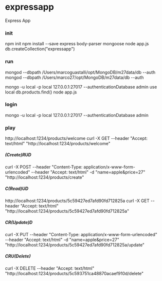 # expressapp
Express App

### init
npm init
npm install --save express body-parser mongoose
node app.js
db.createCollection("expressapp")

### run
mongod --dbpath /Users/marcoguastalli/opt/MongoDB/m27data/db --auth
mongod --dbpath /Users/marco27/opt/MongoDB/m27data/db --auth

mongo -u local -p local 127.0.0.1:27017 --authenticationDatabase admin
use local
db.products.find()
node app.js

### login
mongo -u local -p local 127.0.0.1:27017 --authenticationDatabase admin

### play
http://localhost:1234/products/welcome
curl -X GET --header "Accept: text/html" "http://localhost:1234/products/welcome"

##### (Create)RUD
curl -X POST --header "Content-Type: application/x-www-form-urlencoded" --header "Accept: text/html" -d "name=apple&price=27" "http://localhost:1234/products/create"

##### C(Read)UD
http://localhost:1234/products/5c59427ed7afd90fd712825a
curl -X GET --header "Accept: text/html" "http://localhost:1234/products/5c59427ed7afd90fd712825a"

##### CR(Update)D
curl -X PUT --header "Content-Type: application/x-www-form-urlencoded" --header "Accept: text/html" -d "name=apple&price=27" "http://localhost:1234/products/5c59427ed7afd90fd712825a/update"

##### CRU(Delete)
curl -X DELETE --header "Accept: text/html" "http://localhost:1234/products/5c593751ca48870acaef910d/delete"
